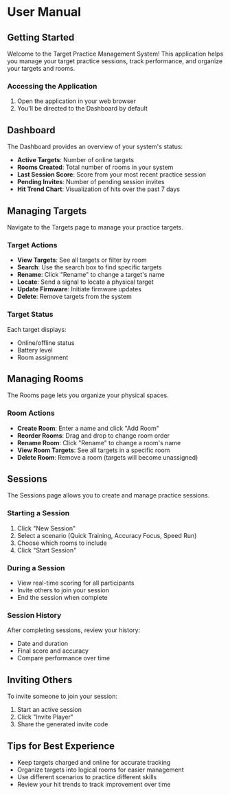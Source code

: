 
# User Manual

## Getting Started

Welcome to the Target Practice Management System! This application helps you manage your target practice sessions, track performance, and organize your targets and rooms.

### Accessing the Application

1. Open the application in your web browser
2. You'll be directed to the Dashboard by default

## Dashboard

The Dashboard provides an overview of your system's status:

- **Active Targets**: Number of online targets
- **Rooms Created**: Total number of rooms in your system
- **Last Session Score**: Score from your most recent practice session
- **Pending Invites**: Number of pending session invites
- **Hit Trend Chart**: Visualization of hits over the past 7 days

## Managing Targets

Navigate to the Targets page to manage your practice targets.

### Target Actions

- **View Targets**: See all targets or filter by room
- **Search**: Use the search box to find specific targets
- **Rename**: Click "Rename" to change a target's name
- **Locate**: Send a signal to locate a physical target
- **Update Firmware**: Initiate firmware updates
- **Delete**: Remove targets from the system

### Target Status

Each target displays:
- Online/offline status
- Battery level
- Room assignment

## Managing Rooms

The Rooms page lets you organize your physical spaces.

### Room Actions

- **Create Room**: Enter a name and click "Add Room"
- **Reorder Rooms**: Drag and drop to change room order
- **Rename Room**: Click "Rename" to change a room's name
- **View Room Targets**: See all targets in a specific room
- **Delete Room**: Remove a room (targets will become unassigned)

## Sessions

The Sessions page allows you to create and manage practice sessions.

### Starting a Session

1. Click "New Session"
2. Select a scenario (Quick Training, Accuracy Focus, Speed Run)
3. Choose which rooms to include
4. Click "Start Session"

### During a Session

- View real-time scoring for all participants
- Invite others to join your session
- End the session when complete

### Session History

After completing sessions, review your history:
- Date and duration
- Final score and accuracy
- Compare performance over time

## Inviting Others

To invite someone to join your session:

1. Start an active session
2. Click "Invite Player"
3. Share the generated invite code

## Tips for Best Experience

- Keep targets charged and online for accurate tracking
- Organize targets into logical rooms for easier management
- Use different scenarios to practice different skills
- Review your hit trends to track improvement over time

